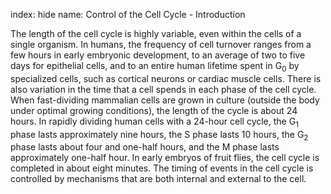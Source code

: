 index: hide
name: Control of the Cell Cycle - Introduction

The length of the cell cycle is highly variable, even within the cells of a single organism. In humans, the frequency of cell turnover ranges from a few hours in early embryonic development, to an average of two to five days for epithelial cells, and to an entire human lifetime spent in G<sub>0</sub> by specialized cells, such as cortical neurons or cardiac muscle cells. There is also variation in the time that a cell spends in each phase of the cell cycle. When fast-dividing mammalian cells are grown in culture (outside the body under optimal growing conditions), the length of the cycle is about 24 hours. In rapidly dividing human cells with a 24-hour cell cycle, the G<sub>1</sub> phase lasts approximately nine hours, the S phase lasts 10 hours, the G<sub>2</sub> phase lasts about four and one-half hours, and the M phase lasts approximately one-half hour. In early embryos of fruit flies, the cell cycle is completed in about eight minutes. The timing of events in the cell cycle is controlled by mechanisms that are both internal and external to the cell.

